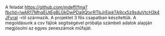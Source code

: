 A feladat https://github.com/mdeff/fma?fbclid=IwAR17MhqEUtEgBLGkDwPDa9QtxrRTbJrEjpkTA9cx5z9sduVtcH3k4JFvraI -ről származik.
A projektet 3 fős csapatban készítettük.
A megoldásunk a csv fájlok segítségével próbálja számbeli adatok alapján megjósolni az egyes zeneszámok műfaját.

